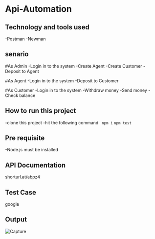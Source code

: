 # Api-Automation

## Technology and tools used
-Postman
-Newman

## senario
 #As Admin
  -Login in to the system
  -Create Agent
  -Create Customer
  -Deposit to Agent
 
 #As Agent
  -Login in to the system
  -Deposit to Customer
  
 #As Customer
  -Login in to the system
  -Withdraw money
  -Send money
  -Check balance
  
## How to run this project
  -clone this project
  -hit the following command
  ``` npm i```
  ``` npm test ```
  
## Pre requisite
 -Node.js must be installed
 
## API Documentation
 shorturl.at/abpz4
 
## Test Case
google

## Output


 ![Capture](https://user-images.githubusercontent.com/52061402/194646648-ec731815-0cf3-4f00-9229-e35cad61c61a.JPG)

 
